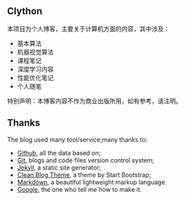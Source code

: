 ## Clython
本项目为个人博客，主要关于计算机方面的内容，其中涉及：
* 基本算法
* 机器视觉算法
* 课程笔记
* 深度学习内容
* 性能优化笔记
* 个人随笔

特别声明：本博客内容不作为商业出版所用，如有参考，请注明。

## Thanks

The blog used many tool/service,many thanks to:

* [Github](https://github.com/), all the data based on;
* [Git](https://git-scm.com/), blogs and code files version control system;
* [Jekyll](http://jekyllrb.com/), a static site generator;
* [Clean Blog Theme](https://github.com/IronSummitMedia/startbootstrap-clean-blog-jekyll), a theme by Start Bootstrap;
* [Markdown](https://daringfireball.net/projects/markdown/), a beautiful lightweight markup language.
* [Google](http://google.com), the one who tell me how to make it.
